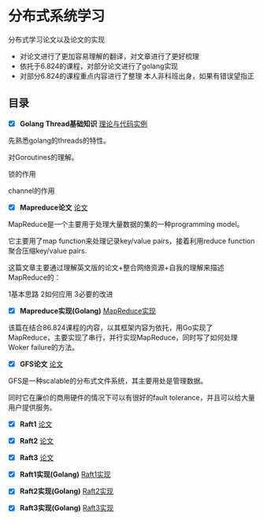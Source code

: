 # 分布式系统学习
分布式学习论文以及论文的实现
- 对论文进行了更加容易理解的翻译，对文章进行了更好梳理
- 依托于6.824的课程，对部分论文进行了golang实现
- 对部分6.824的课程重点内容进行了整理
本人非科班出身，如果有错误望指正

## 目录
- [x] **Golang Thread基础知识** [理论与代码实例](https://github.com/YushuaiJi/Distribution-System/blob/master/Thread/基础知识(Go).md)

先熟悉golang的threads的特性。

对Goroutines的理解。

锁的作用

channel的作用

- [x] **Mapreduce论文** [论文](https://github.com/YushuaiJi/Distribution-System/blob/master/Paper/MapReduce.md)

MapReduce是一个主要用于处理大量数据的集的一种programming model。

它主要用了map function来处理记录key/value pairs，接着利用reduce function聚合压缩key/value pairs.

这篇文章主要通过理解英文版的论文+整合网络资源+自我的理解来描述MapReduce的：

1基本思路
2如何应用
3必要的改进

- [x] **Mapreduce实现(Golang)** [MapReduce实现](https://github.com/YushuaiJi/Distribution-System/blob/master/Coding%20Overview/MapReduce.md)

该篇在结合86.824课程的内容，以其框架内容为依托，用Go实现了MapReduce，主要实现了串行，并行实现MapReduce，同时写了如何处理Woker failure的方法。

- [x] **GFS论文** [论文](https://github.com/YushuaiJi/DIstribution-System/blob/master/Paper/GFS.md)

GFS是一种scalable的分布式文件系统，其主要用处是管理数据。

同时它在廉价的商用硬件的情况下可以有很好的fault tolerance，并且可以给大量用户提供服务。
- [x] **Raft1** [论文](https://github.com/YushuaiJi/Distribution-System/blob/master/Paper/Raft1.md)
- [x] **Raft2** [论文](https://github.com/YushuaiJi/DIstribution-System/blob/master/Paper/MapReduce)
- [x] **Raft3** [论文](https://github.com/YushuaiJi/DIstribution-System/blob/master/Paper/MapReduce)
- [x] **Raft1实现(Golang)** [Raft1实现](https://github.com/YushuaiJi/DIstribution-System/blob/master/Paper/Raft1.md)
- [x] **Raft2实现(Golang)** [Raft2实现](https://github.com/YushuaiJi/DIstribution-System/blob/master/Paper/Raft2.md)
- [x] **Raft3实现(Golang)** [Raft3实现](https://github.com/YushuaiJi/DIstribution-System/blob/master/Paper/Raft3.md)

